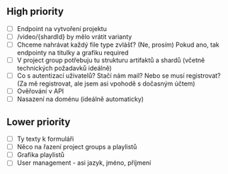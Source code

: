 ## High priority

-   [ ] Endpoint na vytvoření projektu
-   [ ] /video/{shardId} by mělo vrátit varianty
-   [ ] Chceme nahrávat každý file type zvlášť? (Ne, prosím) Pokud ano, tak endpointy na titulky a grafiku required
-   [ ] V project group potřebuju tu strukturu artifaktů a shardů (včetně technických požadavků ideálně)
-   [ ] Co s autentizací uživatelů? Stačí nám mail? Nebo se musí registrovat? (Za mě registrovat, ale jsem asi vpohodě s dočasným účtem)
-   [ ] Ověřování v API
-   [ ] Nasazení na doménu (ideálně automaticky)

## Lower priority

-   [ ] Ty texty k formuláři
-   [ ] Něco na řazení project groups a playlistů
-   [ ] Grafika playlistů
-   [ ] User management - asi jazyk, jméno, příjmení
